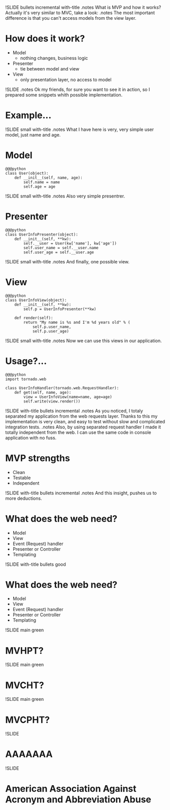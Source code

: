 !SLIDE bullets incremental with-title
.notes What is MVP and how it works? Actually it's very similar to MVC, take a look:
.notes The most important difference is that you can't access models from the view layer.
# How does it work?

* Model 
    - nothing changes, business logic
* Presenter 
    - tie between model and view
* View 
    - only presentation layer, no access to model

!SLIDE
.notes Ok my friends, for sure you want to see it in action, so I prepared some snippets whith possible implementation.
# Example...

!SLIDE small with-title
.notes What I have here is very, very simple user model, just name and age. 
# Model

    @@@python
	class User(object):
	    def __init__(self, name, age):
	        self.name = name
		    self.age = age

!SLIDE small with-title
.notes Also very simple presentrer.
# Presenter

    @@@python
	class UserInfoPresenter(object):
        def __init__(self, **kw):
            self.__user = User(kw['name'], kw['age'])
			self.user_name = self.__user.name
			self.user_age = self.__user.age
			
!SLIDE small with-title
.notes And finally, one possible view. 
# View

    @@@python
	class UserInfoView(object):
	    def __init__(self, **kw):
	        self.p = UserInfoPresenter(**kw)
	  
	    def render(self):
	        return "My name is %s and I'm %d years old" % (
			    self.p.user_name,
				self.p.user_age)

!SLIDE small with-title
.notes Now we can use this views in our application. 
# Usage?...

    @@@python
	import tornado.web
	
	class UserInfoHandler(tornado.web.RequestHandler):
	    def get(self, name, age):
		    view = UserInfoView(name=name, age=age)
			self.write(view.render())

!SLIDE with-title bullets incremental
.notes As you noticed, I totaly separated my application from the web requests layer. Thanks to this my implementation is very clean, and easy to test without slow and complicated integration tests.
.notes Also, by using separated request handler I made it totally independent from the web. I can use the same code in console application with no fuss.  
# MVP strengths

* Clean
* Testable
* Independent

!SLIDE with-title bullets incremental
.notes And this insight, pushes us to more deductions. 
# What does the web need?

* Model
* View
* Event (Request) handler
* Presenter or Controller
* Templating

!SLIDE with-title bullets good
# What does the web need?

* Model
* View
* Event (Request) handler
* Presenter or Controller
* Templating

!SLIDE main green
# MVHPT?

!SLIDE main green
# MVCHT?

!SLIDE main green
# MVCPHT?

!SLIDE
# AAAAAAA

!SLIDE
# American Association Against Acronym and Abbreviation Abuse
